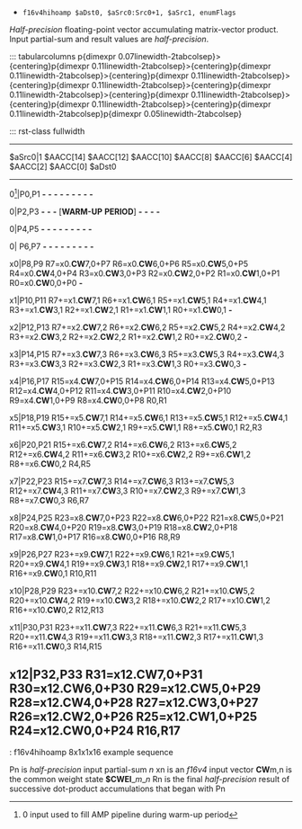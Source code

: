 * `f16v4hihoamp $aDst0, $aSrc0:Src0+1, $aSrc1, enumFlags`

*Half-precision* floating-point vector accumulating matrix-vector
product. Input partial-sum and result values are *half-precision*.

::: tabularcolumns
p{dimexpr 0.07linewidth-2tabcolsep}\>{centering}p{dimexpr
0.11linewidth-2tabcolsep}\>{centering}p{dimexpr
0.11linewidth-2tabcolsep}\>{centering}p{dimexpr
0.11linewidth-2tabcolsep}\>{centering}p{dimexpr
0.11linewidth-2tabcolsep}\>{centering}p{dimexpr
0.11linewidth-2tabcolsep}\>{centering}p{dimexpr
0.11linewidth-2tabcolsep}\>{centering}p{dimexpr
0.11linewidth-2tabcolsep}\>{centering}p{dimexpr
0.11linewidth-2tabcolsep}p{dimexpr 0.05linewidth-2tabcolsep}

::: rst-class
fullwidth

  ------------------------------------------------------------------------------------------------------------------------------------------------------------------------------------------------------------------------
  \$aSrc0\|1     \$AACC\[14\]            \$AACC\[12\]            \$AACC\[10\]            \$AACC\[8\]             \$AACC\[6\]             \$AACC\[4\]             \$AACC\[2\]             \$AACC\[0\]             \$aDst0
  -------------- ----------------------- ----------------------- ----------------------- ----------------------- ----------------------- ----------------------- ----------------------- ----------------------- ---------
  0[^1]\|P0,P1   **-**                   **-**                   **-**                   **-**                   **-**                   **-**                   **-**                   **-**                   **-**

  0\|P2,P3       **-**                   **-**                   **-**                   \[**WARM-UP**           **PERIOD**\]            **-**                   **-**                   **-**                   **-**

  0\|P4,P5       **-**                   **-**                   **-**                   **-**                   **-**                   **-**                   **-**                   **-**                   **-**

  0\| P6,P7      **-**                   **-**                   **-**                   **-**                   **-**                   **-**                   **-**                   **-**                   **-**

  x0\|P8,P9      R7=x0.**CW**7,0+P7      R6=x0.**CW**6,0+P6      R5=x0.**CW**5,0+P5      R4=x0.**CW**4,0+P4      R3=x0.**CW**3,0+P3      R2=x0.**CW**2,0+P2      R1=x0.**CW**1,0+P1      R0=x0.**CW**0,0+P0      **-**

  x1\|P10,P11    R7+=x1.**CW**7,1        R6+=x1.**CW**6,1        R5+=x1.**CW**5,1        R4+=x1.**CW**4,1        R3+=x1.**CW**3,1        R2+=x1.**CW**2,1        R1+=x1.**CW**1,1        R0+=x1.**CW**0,1        **-**

  x2\|P12,P13    R7+=x2.**CW**7,2        R6+=x2.**CW**6,2        R5+=x2.**CW**5,2        R4+=x2.**CW**4,2        R3+=x2.**CW**3,2        R2+=x2.**CW**2,2        R1+=x2.**CW**1,2        R0+=x2.**CW**0,2        **-**

  x3\|P14,P15    R7+=x3.**CW**7,3        R6+=x3.**CW**6,3        R5+=x3.**CW**5,3        R4+=x3.**CW**4,3        R3+=x3.**CW**3,3        R2+=x3.**CW**2,3        R1+=x3.**CW**1,3        R0+=x3.**CW**0,3        **-**

  x4\|P16,P17    R15=x4.**CW**7,0+P15    R14=x4.**CW**6,0+P14    R13=x4.**CW**5,0+P13    R12=x4.**CW**4,0+P12    R11=x4.**CW**3,0+P11    R10=x4.**CW**2,0+P10    R9=x4.**CW**1,0+P9      R8=x4.**CW**0,0+P8      R0,R1

  x5\|P18,P19    R15+=x5.**CW**7,1       R14+=x5.**CW**6,1       R13+=x5.**CW**5,1       R12+=x5.**CW**4,1       R11+=x5.**CW**3,1       R10+=x5.**CW**2,1       R9+=x5.**CW**1,1        R8+=x5.**CW**0,1        R2,R3

  x6\|P20,P21    R15+=x6.**CW**7,2       R14+=x6.**CW**6,2       R13+=x6.**CW**5,2       R12+=x6.**CW**4,2       R11+=x6.**CW**3,2       R10+=x6.**CW**2,2       R9+=x6.**CW**1,2        R8+=x6.**CW**0,2        R4,R5

  x7\|P22,P23    R15+=x7.**CW**7,3       R14+=x7.**CW**6,3       R13+=x7.**CW**5,3       R12+=x7.**CW**4,3       R11+=x7.**CW**3,3       R10+=x7.**CW**2,3       R9+=x7.**CW**1,3        R8+=x7.**CW**0,3        R6,R7

  x8\|P24,P25    R23=x8.**CW**7,0+P23    R22=x8.**CW**6,0+P22    R21=x8.**CW**5,0+P21    R20=x8.**CW**4,0+P20    R19=x8.**CW**3,0+P19    R18=x8.**CW**2,0+P18    R17=x8.**CW**1,0+P17    R16=x8.**CW**0,0+P16    R8,R9

  x9\|P26,P27    R23+=x9.**CW**7,1       R22+=x9.**CW**6,1       R21+=x9.**CW**5,1       R20+=x9.**CW**4,1       R19+=x9.**CW**3,1       R18+=x9.**CW**2,1       R17+=x9.**CW**1,1       R16+=x9.**CW**0,1       R10,R11

  x10\|P28,P29   R23+=x10.**CW**7,2      R22+=x10.**CW**6,2      R21+=x10.**CW**5,2      R20+=x10.**CW**4,2      R19+=x10.**CW**3,2      R18+=x10.**CW**2,2      R17+=x10.**CW**1,2      R16+=x10.**CW**0,2      R12,R13

  x11\|P30,P31   R23+=x11.**CW**7,3      R22+=x11.**CW**6,3      R21+=x11.**CW**5,3      R20+=x11.**CW**4,3      R19+=x11.**CW**3,3      R18+=x11.**CW**2,3      R17+=x11.**CW**1,3      R16+=x11.**CW**0,3      R14,R15

  x12\|P32,P33   R31=x12.**CW**7,0+P31   R30=x12.**CW**6,0+P30   R29=x12.**CW**5,0+P29   R28=x12.**CW**4,0+P28   R27=x12.**CW**3,0+P27   R26=x12.**CW**2,0+P26   R25=x12.**CW**1,0+P25   R24=x12.**CW**0,0+P24   R16,R17
  ------------------------------------------------------------------------------------------------------------------------------------------------------------------------------------------------------------------------

  : f16v4hihoamp 8x1x1x16 example sequence

Pn is *half-precision* input partial-sum *n* xn is an *f16v4* input
vector **CW**m,n is the common weight state **\$CWEI**\_*m*\_*n* Rn is
the final *half-precision* result of successive dot-product
accumulations that began with Pn

[^1]: 0 input used to fill AMP pipeline during warm-up period
